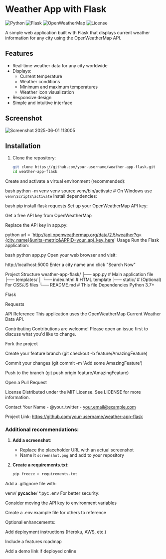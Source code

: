 # Weather App with Flask

![Python](https://img.shields.io/badge/python-3.7+-blue.svg)
![Flask](https://img.shields.io/badge/flask-2.0+-green.svg)
![OpenWeatherMap](https://img.shields.io/badge/API-OpenWeatherMap-yellow.svg)
![License](https://img.shields.io/badge/license-MIT-orange.svg)

A simple web application built with Flask that displays current weather information for any city using the OpenWeatherMap API.

## Features

- Real-time weather data for any city worldwide
- Displays:
  - Current temperature 
  - Weather conditions
  - Minimum and maximum temperatures
  - Weather icon visualization
- Responsive design
- Simple and intuitive interface

## Screenshot

![Screenshot 2025-06-01 113005](https://github.com/user-attachments/assets/b209bc43-0330-4d92-a608-451106eee49a)


## Installation

1. Clone the repository:
   ```bash
   git clone https://github.com/your-username/weather-app-flask.git
   cd weather-app-flask
Create and activate a virtual environment (recommended):

bash
python -m venv venv
source venv/bin/activate  # On Windows use `venv\Scripts\activate`
Install dependencies:

bash
pip install flask requests
Set up your OpenWeatherMap API key:

Get a free API key from OpenWeatherMap

Replace the API key in app.py:

python
url = 'http://api.openweathermap.org/data/2.5/weather?q={city_name}&units=metric&APPID=your_api_key_here'
Usage
Run the Flask application:

bash
python app.py
Open your web browser and visit:

http://localhost:5000
Enter a city name and click "Search Now"

Project Structure
weather-app-flask/
├── app.py                # Main application file
├── templates/
│   └── index.html        # HTML template
├── static/               # (Optional) For CSS/JS files
└── README.md             # This file
Dependencies
Python 3.7+

Flask

Requests

API Reference
This application uses the OpenWeatherMap Current Weather Data API.

Contributing
Contributions are welcome! Please open an issue first to discuss what you'd like to change.

Fork the project

Create your feature branch (git checkout -b feature/AmazingFeature)

Commit your changes (git commit -m 'Add some AmazingFeature')

Push to the branch (git push origin feature/AmazingFeature)

Open a Pull Request

License
Distributed under the MIT License. See LICENSE for more information.

Contact
Your Name - @your_twitter - your.email@example.com

Project Link: https://github.com/your-username/weather-app-flask


### Additional recommendations:

1. **Add a screenshot**:
   - Replace the placeholder URL with an actual screenshot
   - Name it `screenshot.png` and add to your repository

2. **Create a requirements.txt**:
   ```bash
   pip freeze > requirements.txt
Add a .gitignore file with:

venv/
__pycache__/
*.pyc
.env
For better security:

Consider moving the API key to environment variables

Create a .env.example file for others to reference

Optional enhancements:

Add deployment instructions (Heroku, AWS, etc.)

Include a features roadmap

Add a demo link if deployed online
